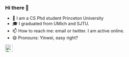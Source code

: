 ### Hi there 👋

<!--
**dywsjtu/dywsjtu** is a ✨ _special_ ✨ repository because its `README.md` (this file) appears on your GitHub profile.

Here are some ideas to get you started:
-->

- 🔭 I am a CS Phd student Princeton University
- 🎓 I graduated from UMich and SJTU.
- 📫 How to reach me: email or twitter. I am active online.
- 😄 Pronouns: Yinwei, easy right?


<p> 
<!--   <a href="https://github.com/dywsjtu?tab=followers"> <img src="https://img.shields.io/github/followers/dywsjtu?label=Followers&style=plastic" height="25px" alt="github follow" /> </a> -->
  <a href="https://scholar.google.com/citations?user=GSgb0LgAAAAJ&hl"><img src="https://img.shields.io/badge/scholar-4385FE.svg?&style=plastic&logo=google-scholar&logoColor=white" alt="Google Scholar" height="25px"> </a>
</p>

<!-- 
<p align="left"> <a href="https://github.com/ryo-ma/github-profile-trophy"><img src="https://github-profile-trophy.vercel.app/?username=dywsjtu&margin-w=5&row=1&column=5" alt="dywsjtu" /></a> </p> -->
